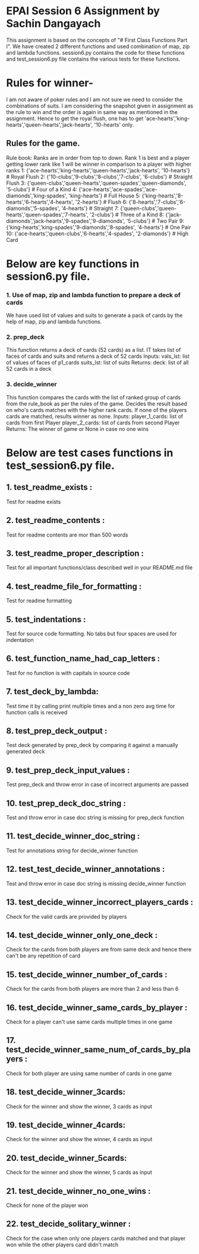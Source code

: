 # EPAI Session 6 Assignment by Sachin Dangayach

This assignment is based on the concepts of "# First Class Functions Part I". We have created 2 different functions and used combination of map, zip and lambda functions. session6.py contains the code for these functions and test_session6.py file contains the various tests for these functions.

# Rules for winner-
I am not aware of poker rules and I am not sure we need to consider the combinations of suits. I am considering the snapshot given in assignment as the rule to win and the order is again in same way as mentioned in the assignment. Hence to get the royal flush, one has to get   'ace-hearts','king-hearts','queen-hearts','jack-hearts', '10-hearts' only.
## Rules for the game.
Rule book: Ranks are in order from top to down. Rank 1 is best and a player getting lower rank like 1 will be winner in comparison to a player with higher ranks
1: {'ace-hearts','king-hearts','queen-hearts','jack-hearts', '10-hearts'} # Royal Flush
2: {'10-clubs','9-clubs','8-clubs','7-clubs', '6-clubs'}  # Straight Flush
3: {'queen-clubs','queen-hearts','queen-spades','queen-diamonds', '5-clubs'} # Four of a Kind
4: {'ace-hearts','ace-spades','ace-diamonds','king-spades', 'king-hearts'}   # Full House
5: {'king-hearts','8-hearts','6-hearts','4-hearts', '2-hearts'} # Flush
6: {'8-hearts','7-clubs','6-diamonds','5-spades', '4-hearts'}  # Straight
7: {'queen-clubs','queen-hearts','queen-spades','7-hearts', '2-clubs'} # Three of a Kind
8: {'jack-diamonds','jack-hearts','9-spades','9-diamonds', '5-clubs'} # Two Pair
9: {'king-hearts','king-spades','9-diamonds','8-spades', '4-hearts'} # One Pair
10: {'ace-hearts','queen-clubs','6-hearts','4-spades', '2-diamonds'} # High Card

# Below are key functions in session6.py file.

### 1. Use of map, zip and lambda function to prepare a deck of cards
We have used list of values and suits to generate a pack of cards by the help of map, zip and lambda functions.

### 2. prep_deck
This function returns a deck of cards (52 cards) as a list.  IT takes list of faces of cards and suits and returns a deck of 52 cards
    Inputs:
        vals_lst: list of values of faces of p1_cards
        suits_lst: list of suits
    Returns:
        deck: list of all 52 cards in a deck
### 3. decide_winner
This function compares the cards with the list of ranked group of cards from the rule_book as per the rules of the game. Decides the result based on who's cards matches with the higher rank cards. If none of the players cards are matched, results winner as none.
    Inputs:
        player_1_cards: list of cards from first Player
        player_2_cards: list of cards from second Player
    Returns:
        The winner of game or None in case no one wins

# Below are test cases functions in test_session6.py file.

## 1. test_readme_exists :
Test for readme exists

## 2. test_readme_contents :
Test for readme contents are mor than 500 words

## 3. test_readme_proper_description :
Test for all important functions/class described well in your README.md file

## 4. test_readme_file_for_formatting :
Test for readme formatting

## 5. test_indentations :
Test for source code formatting. No tabs but four spaces are used for indentation

## 6. test_function_name_had_cap_letters :
Test for no function is with capitals in source code

## 7. test_deck_by_lambda:
Test time it by calling print multiple times and a non zero avg time for function calls is received

## 8. test_prep_deck_output :
Test deck generated by prep_deck by comparing it against a manually generated deck

## 9. test_prep_deck_input_values :
Test prep_deck and throw error in case of incorrect arguments  are passed

## 10. test_prep_deck_doc_string :
Test and throw error in case doc string is missing for prep_deck function

## 11. test_decide_winner_doc_string :
Test for annotations string for decide_winner function

## 12. test_test_decide_winner_annotations :
Test and throw error in case doc string is missing decide_winner function

## 13. test_decide_winner_incorrect_players_cards :
Check for the valid cards are provided by players

## 14. test_decide_winner_only_one_deck :
Check for the cards from both players are from same deck and hence there can't be any repetition of card

## 15. test_decide_winner_number_of_cards :
Check for the cards from both players are more than 2 and less than 6

## 16. test_decide_winner_same_cards_by_player :
Check for a player can't use same cards multiple times in one game

## 17. test_decide_winner_same_num_of_cards_by_players :
Check for both player are using same number of cards in one game

## 18. test_decide_winner_3cards:
Check for the winner and show the winner, 3 cards as input

## 19. test_decide_winner_4cards:
Check for the winner and show the winner, 4 cards as input

## 20. test_decide_winner_5cards:
Check for the winner and show the winner, 5 cards as input

## 21. test_decide_winner_no_one_wins :
Check for none of the player won

## 22. test_decide_solitary_winner :
Check for the case when only one players cards matched and that player won while the other players card didn't match
